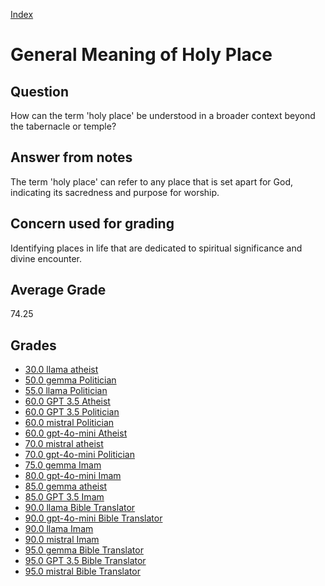 
[Index](../index.md)
# General Meaning of Holy Place
## Question
How can the term 'holy place' be understood in a broader context beyond the tabernacle or temple?

## Answer from notes
The term 'holy place' can refer to any place that is set apart for God, indicating its sacredness and purpose for worship.

## Concern used for grading
Identifying places in life that are dedicated to spiritual significance and divine encounter.

## Average Grade
74.25

## Grades
 * [30.0 llama atheist](../answers/llama_atheist/General_Meaning_of_Holy_Place.md)
 * [50.0 gemma Politician](../answers/gemma_Politician/General_Meaning_of_Holy_Place.md)
 * [55.0 llama Politician](../answers/llama_Politician/General_Meaning_of_Holy_Place.md)
 * [60.0 GPT 3.5 Atheist](../answers/GPT_3.5_Atheist/General_Meaning_of_Holy_Place.md)
 * [60.0 GPT 3.5 Politician](../answers/GPT_3.5_Politician/General_Meaning_of_Holy_Place.md)
 * [60.0 mistral Politician](../answers/mistral_Politician/General_Meaning_of_Holy_Place.md)
 * [60.0 gpt-4o-mini Atheist](../answers/gpt-4o-mini_Atheist/General_Meaning_of_Holy_Place.md)
 * [70.0 mistral atheist](../answers/mistral_atheist/General_Meaning_of_Holy_Place.md)
 * [70.0 gpt-4o-mini Politician](../answers/gpt-4o-mini_Politician/General_Meaning_of_Holy_Place.md)
 * [75.0 gemma Imam](../answers/gemma_Imam/General_Meaning_of_Holy_Place.md)
 * [80.0 gpt-4o-mini Imam](../answers/gpt-4o-mini_Imam/General_Meaning_of_Holy_Place.md)
 * [85.0 gemma atheist](../answers/gemma_atheist/General_Meaning_of_Holy_Place.md)
 * [85.0 GPT 3.5 Imam](../answers/GPT_3.5_Imam/General_Meaning_of_Holy_Place.md)
 * [90.0 llama Bible Translator](../answers/llama_Bible_Translator/General_Meaning_of_Holy_Place.md)
 * [90.0 gpt-4o-mini Bible Translator](../answers/gpt-4o-mini_Bible_Translator/General_Meaning_of_Holy_Place.md)
 * [90.0 llama Imam](../answers/llama_Imam/General_Meaning_of_Holy_Place.md)
 * [90.0 mistral Imam](../answers/mistral_Imam/General_Meaning_of_Holy_Place.md)
 * [95.0 gemma Bible Translator](../answers/gemma_Bible_Translator/General_Meaning_of_Holy_Place.md)
 * [95.0 GPT 3.5 Bible Translator](../answers/GPT_3.5_Bible_Translator/General_Meaning_of_Holy_Place.md)
 * [95.0 mistral Bible Translator](../answers/mistral_Bible_Translator/General_Meaning_of_Holy_Place.md)
